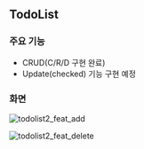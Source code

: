 ## TodoList

### 주요 기능

- CRUD(C/R/D 구현 완료)
- Update(checked) 기능 구현 예정

### 화면

![todolist2_feat_add](https://user-images.githubusercontent.com/107908373/197237257-8fa5a636-e36c-48e5-a9b4-77742ff7abf5.gif)

![todolist2_feat_delete](https://user-images.githubusercontent.com/107908373/197237287-9053a76c-70d9-492c-b189-d824fa0f722d.gif)
